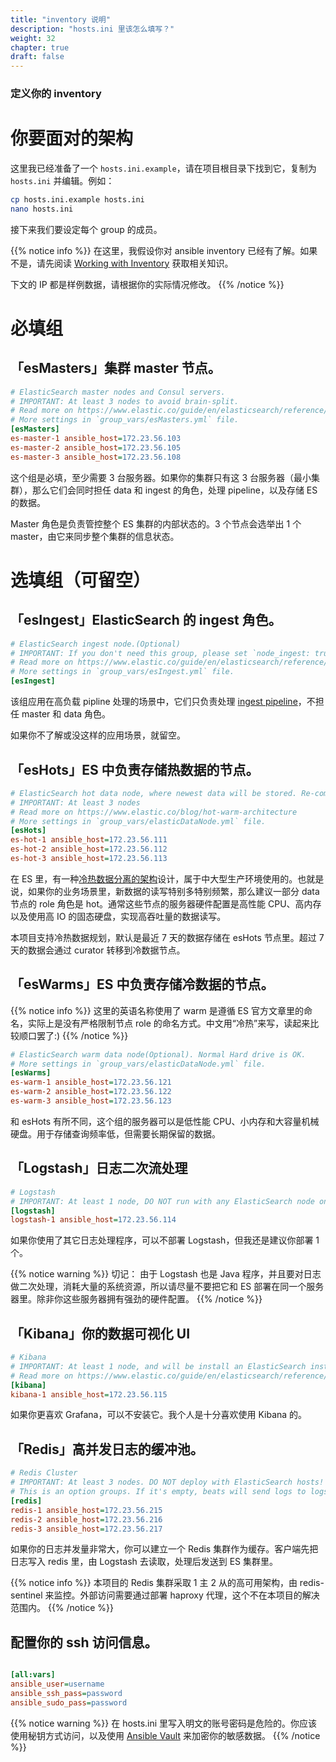 ```yaml
---
title: "inventory 说明"
description: "hosts.ini 里该怎么填写？"
weight: 32
chapter: true
draft: false
---
```


### 定义你的 inventory

# 你要面对的架构

这里我已经准备了一个 `hosts.ini.example`，请在项目根目录下找到它，复制为 `hosts.ini` 并编辑。例如：

```bash
cp hosts.ini.example hosts.ini
nano hosts.ini
```

接下来我们要设定每个 group 的成员。

{{% notice info %}}
在这里，我假设你对 ansible inventory 已经有了解。如果不是，请先阅读 [Working with Inventory](https://docs.ansible.com/ansible/latest/user_guide/intro_inventory.html) 获取相关知识。

下文的 IP 都是样例数据，请根据你的实际情况修改。
{{% /notice %}}

# 必填组

## 「esMasters」集群 master 节点。

```ini
# ElasticSearch master nodes and Consul servers.
# IMPORTANT: At least 3 nodes to avoid brain-split.
# Read more on https://www.elastic.co/guide/en/elasticsearch/reference/current/modules-node.html#master-node
# More settings in `group_vars/esMasters.yml` file.
[esMasters]
es-master-1 ansible_host=172.23.56.103
es-master-2 ansible_host=172.23.56.105
es-master-3 ansible_host=172.23.56.108
```

这个组是必填，至少需要 3 台服务器。如果你的集群只有这 3 台服务器（最小集群），那么它们会同时担任 data 和 ingest 的角色，处理 pipeline，以及存储 ES 的数据。

Master 角色是负责管控整个 ES 集群的内部状态的。3 个节点会选举出 1 个 master，由它来同步整个集群的信息状态。

# 选填组（可留空）

## 「esIngest」ElasticSearch 的 ingest 角色。

```ini
# ElasticSearch ingest node.(Optional)
# IMPORTANT: If you don't need this group, please set `node_ingest: true` in `group_vars/esMasters.yml` file.
# Read more on https://www.elastic.co/guide/en/elasticsearch/reference/current/modules-node.html#node-ingest-node
# More settings in `group_vars/esIngest.yml` file.
[esIngest]
```

该组应用在高负载 pipline 处理的场景中，它们只负责处理 [ingest pipeline](https://www.elastic.co/guide/en/elasticsearch/reference/current/pipeline.html)，不担任 master 和 data 角色。

如果你不了解或没这样的应用场景，就留空。

## 「esHots」ES 中负责存储热数据的节点。

```ini
# ElasticSearch hot data node, where newest data will be stored. Re-commanded for SSD storage
# IMPORTANT: At least 3 nodes
# Read more on https://www.elastic.co/blog/hot-warm-architecture
# More settings in `group_vars/elasticDataNode.yml` file.
[esHots]
es-hot-1 ansible_host=172.23.56.111
es-hot-2 ansible_host=172.23.56.112
es-hot-3 ansible_host=172.23.56.113
```

在 ES 里，有一种[冷热数据分离的架构](https://www.elastic.co/blog/hot-warm-architecture)设计，属于中大型生产环境使用的。也就是说，如果你的业务场景里，新数据的读写特别多特别频繁，那么建议一部分 data 节点的 role 角色是 hot。通常这些节点的服务器硬件配置是高性能 CPU、高内存以及使用高 IO 的固态硬盘，实现高吞吐量的数据读写。

本项目支持冷热数据规划，默认是最近 7 天的数据存储在 esHots 节点里。超过 7 天的数据会通过 curator 转移到冷数据节点。

## 「esWarms」ES 中负责存储冷数据的节点。

{{% notice info %}}
这里的英语名称使用了 warm 是遵循 ES 官方文章里的命名，实际上是没有严格限制节点 role 的命名方式。中文用“冷热”来写，读起来比较顺口罢了:)
{{% /notice %}}

```ini
# ElasticSearch warm data node(Optional). Normal Hard drive is OK.
# More settings in `group_vars/elasticDataNode.yml` file.
[esWarms]
es-warm-1 ansible_host=172.23.56.121
es-warm-2 ansible_host=172.23.56.122
es-warm-3 ansible_host=172.23.56.123
```

和 esHots 有所不同，这个组的服务器可以是低性能 CPU、小内存和大容量机械硬盘。用于存储查询频率低，但需要长期保留的数据。

## 「Logstash」日志二次流处理

```ini
# Logstash
# IMPORTANT: At least 1 node, DO NOT run with any ElasticSearch node on the same host.
[logstash]
logstash-1 ansible_host=172.23.56.114
```

如果你使用了其它日志处理程序，可以不部署 Logstash，但我还是建议你部署 1 个。

{{% notice warning %}}
切记：
由于 Logstash 也是 Java 程序，并且要对日志做二次处理，消耗大量的系统资源，所以请尽量不要把它和 ES 部署在同一个服务器里。除非你这些服务器拥有强劲的硬件配置。
{{% /notice %}}

## 「Kibana」你的数据可视化 UI

```ini
# Kibana
# IMPORTANT: At least 1 node, and will be install an ElasticSearch instance with 'Cross Cluster Search' settings.
# Read more on https://www.elastic.co/guide/en/elasticsearch/reference/current/modules-cross-cluster-search.html#cross-cluster-search-settings
[kibana]
kibana-1 ansible_host=172.23.56.115
```

如果你更喜欢 Grafana，可以不安装它。我个人是十分喜欢使用 Kibana 的。

## 「Redis」高并发日志的缓冲池。

```ini
# Redis Cluster
# IMPORTANT: At least 3 nodes. DO NOT deploy with ElasticSearch hosts!
# This is an option groups. If it's empty, beats will send logs to logstash directly.
[redis]
redis-1 ansible_host=172.23.56.215
redis-2 ansible_host=172.23.56.216
redis-3 ansible_host=172.23.56.217
```

如果你的日志并发量非常大，你可以建立一个 Redis 集群作为缓存。客户端先把日志写入 redis 里，由 Logstash 去读取，处理后发送到 ES 集群里。

{{% notice info %}}
本项目的 Redis 集群采取 1 主 2 从的高可用架构，由 redis-sentinel 来监控。外部访问需要通过部署 haproxy 代理，这个不在本项目的解决范围内。
{{% /notice %}}

## 配置你的 ssh 访问信息。

```ini

[all:vars]
ansible_user=username
ansible_ssh_pass=password
ansible_sudo_pass=password
```

{{% notice warning %}}
在 hosts.ini 里写入明文的账号密码是危险的。你应该使用秘钥方式访问，以及使用 [Ansible Vault](https://docs.ansible.com/ansible/latest/user_guide/vault.html) 来加密你的敏感数据。
{{% /notice %}}
